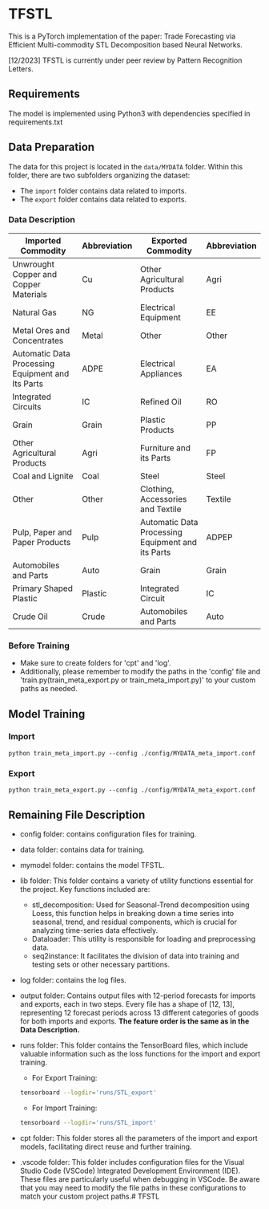 # TFSTL
This is a PyTorch implementation of the paper: Trade Forecasting via Efficient Multi-commodity STL Decomposition based Neural Networks.

[12/2023] TFSTL is currently under peer review by Pattern Recognition Letters.

## Requirements
The model is implemented using Python3 with dependencies specified in requirements.txt

## Data Preparation

The data for this project is located in the `data/MYDATA` folder. Within this folder, there are two subfolders organizing the dataset: 
- The `import` folder contains data related to imports.
- The `export` folder contains data related to exports.

### Data Description

| Imported Commodity                                     | Abbreviation | Exported Commodity                             | Abbreviation |
|--------------------------------------------------------|--------------|------------------------------------------------|--------------|
| Unwrought Copper and Copper Materials                  | Cu           | Other Agricultural Products                    | Agri         |
| Natural Gas                                            | NG           | Electrical Equipment                           | EE           |
| Metal Ores and Concentrates                            | Metal        | Other                                          | Other        |
| Automatic Data Processing Equipment and Its Parts      | ADPE         | Electrical Appliances                          | EA           |
| Integrated Circuits                                    | IC           | Refined Oil                                    | RO           |
| Grain                                                  | Grain        | Plastic Products                               | PP           |
| Other Agricultural Products                            | Agri         | Furniture and its Parts                        | FP           |
| Coal and Lignite                                       | Coal         | Steel                                          | Steel        |
| Other                                                  | Other        | Clothing, Accessories and Textile              | Textile      |
| Pulp, Paper and Paper Products                         | Pulp         | Automatic Data Processing Equipment and its Parts | ADPEP      |
| Automobiles and Parts                                  | Auto         | Grain                                          | Grain        |
| Primary Shaped Plastic                                 | Plastic      | Integrated Circuit                             | IC           |
| Crude Oil                                              | Crude        | Automobiles and Parts                          | Auto         |

### Before Training
- Make sure to create folders for 'cpt' and 'log'.
- Additionally, please remember to modify the paths in the 'config' file and 'train.py(train_meta_export.py or train_meta_import.py)' to your custom paths as needed.

## Model Training

### Import
```
python train_meta_import.py --config ./config/MYDATA_meta_import.conf
```

### Export
```
python train_meta_export.py --config ./config/MYDATA_meta_export.conf
```

## Remaining File Description

- config folder: contains configuration files for training.
- data folder: contains data for training.
- mymodel folder: contains the model TFSTL.
- lib folder: This folder contains a variety of utility functions essential for the project. Key functions included are:
  - stl_decomposition: Used for Seasonal-Trend decomposition using Loess, this function helps in breaking down a time series into seasonal, trend, and residual components, which is crucial for analyzing time-series data effectively.
  - Dataloader: This utility is responsible for loading and preprocessing data.
  - seq2instance: It facilitates the division of data into training and testing sets or other necessary partitions.
- log folder: contains the log files.
- output folder: Contains output files with 12-period forecasts for imports and exports, each in two steps. Every file has a shape of [12, 13], representing 12 forecast periods across 13 different categories of goods for both imports and exports. **The feature order is the same as in the Data Description.**
- runs folder: This folder contains the TensorBoard files, which include valuable information such as the loss functions for the import and export training. 

    - For Export Training:
    ```bash
    tensorboard --logdir='runs/STL_export'
    ```

    - For Import Training:
    ```bash
    tensorboard --logdir='runs/STL_import'
    ```
- cpt folder: This folder stores all the parameters of the import and export models, facilitating direct reuse and further training.
- .vscode folder: This folder includes configuration files for the Visual Studio Code (VSCode) Integrated Development Environment (IDE). These files are particularly useful when debugging in VSCode. Be aware that you may need to modify the file paths in these configurations to match your custom project paths.# TFSTL
